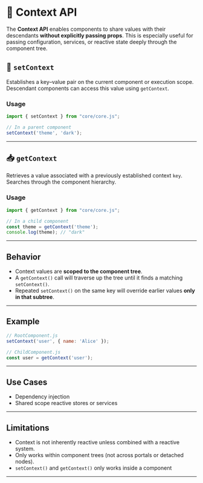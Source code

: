 # 📘 Context API

The **Context API** enables components to share values with their descendants **without explicitly passing props**. This is especially useful for passing configuration, services, or reactive state deeply through the component tree.


## 🔧 `setContext`

Establishes a key–value pair on the current component or execution scope. Descendant components can access this value using `getContext`.

### Usage

```js
import { setContext } from "core/core.js";

// In a parent component
setContext('theme', 'dark');
```

---

## 📥 `getContext`

Retrieves a value associated with a previously established context `key`. Searches through the component hierarchy.

### Usage

```js
import { getContext } from "core/core.js";

// In a child component
const theme = getContext('theme');
console.log(theme); // "dark"
```

---

## Behavior

* Context values are **scoped to the component tree**.
* A `getContext()` call will traverse up the tree until it finds a matching `setContext()`.
* Repeated `setContext()` on the same key will override earlier values **only in that subtree**.

---

## Example

```js
// RootComponent.js
setContext('user', { name: 'Alice' });

// ChildComponent.js
const user = getContext('user');
```

---

## Use Cases

* Dependency injection
* Shared scope reactive stores or services

---

## Limitations

* Context is not inherently reactive unless combined with a reactive system.
* Only works within component trees (not across portals or detached nodes).
* `setContext()` and `getContext()` only works inside a component

---

